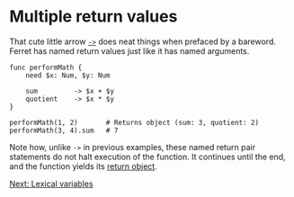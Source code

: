 # Multiple return values

That cute little arrow [`->`](../Operators.md#return-operator)
does neat things when prefaced by a bareword. Ferret has named return
values just like it has named arguments.

    func performMath {
        need $x: Num, $y: Num

        sum         -> $x + $y
        quotient    -> $x * $y
    }

    performMath(1, 2)       # Returns object (sum: 3, quotient: 2)
    performMath(3, 4).sum   # 7

Note how, unlike `->` in previous examples, these named return pair
statements do not halt execution of the function. It continues until
the end, and the function yields its
[return object](../Functions.md#return-objects).

[Next: Lexical variables](8-lexical-variables.md)